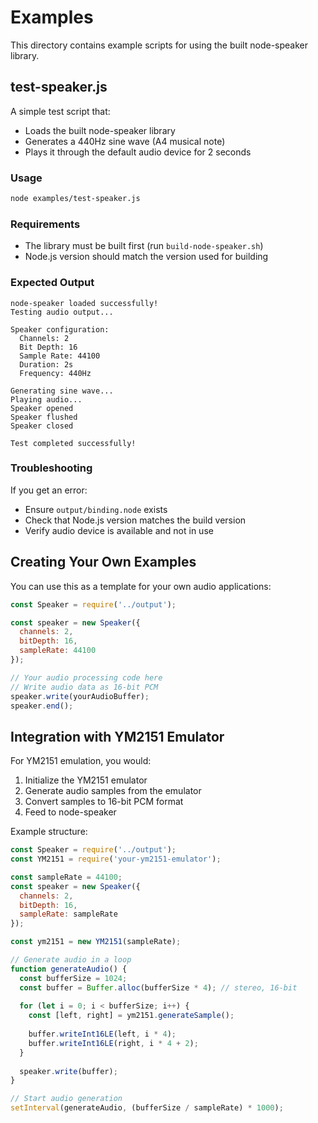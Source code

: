 # Examples

This directory contains example scripts for using the built node-speaker library.

## test-speaker.js

A simple test script that:
- Loads the built node-speaker library
- Generates a 440Hz sine wave (A4 musical note)
- Plays it through the default audio device for 2 seconds

### Usage

```bash
node examples/test-speaker.js
```

### Requirements

- The library must be built first (run `build-node-speaker.sh`)
- Node.js version should match the version used for building

### Expected Output

```
node-speaker loaded successfully!
Testing audio output...

Speaker configuration:
  Channels: 2
  Bit Depth: 16
  Sample Rate: 44100
  Duration: 2s
  Frequency: 440Hz

Generating sine wave...
Playing audio...
Speaker opened
Speaker flushed
Speaker closed

Test completed successfully!
```

### Troubleshooting

If you get an error:
- Ensure `output/binding.node` exists
- Check that Node.js version matches the build version
- Verify audio device is available and not in use

## Creating Your Own Examples

You can use this as a template for your own audio applications:

```javascript
const Speaker = require('../output');

const speaker = new Speaker({
  channels: 2,
  bitDepth: 16,
  sampleRate: 44100
});

// Your audio processing code here
// Write audio data as 16-bit PCM
speaker.write(yourAudioBuffer);
speaker.end();
```

## Integration with YM2151 Emulator

For YM2151 emulation, you would:

1. Initialize the YM2151 emulator
2. Generate audio samples from the emulator
3. Convert samples to 16-bit PCM format
4. Feed to node-speaker

Example structure:

```javascript
const Speaker = require('../output');
const YM2151 = require('your-ym2151-emulator');

const sampleRate = 44100;
const speaker = new Speaker({
  channels: 2,
  bitDepth: 16,
  sampleRate: sampleRate
});

const ym2151 = new YM2151(sampleRate);

// Generate audio in a loop
function generateAudio() {
  const bufferSize = 1024;
  const buffer = Buffer.alloc(bufferSize * 4); // stereo, 16-bit
  
  for (let i = 0; i < bufferSize; i++) {
    const [left, right] = ym2151.generateSample();
    
    buffer.writeInt16LE(left, i * 4);
    buffer.writeInt16LE(right, i * 4 + 2);
  }
  
  speaker.write(buffer);
}

// Start audio generation
setInterval(generateAudio, (bufferSize / sampleRate) * 1000);
```
